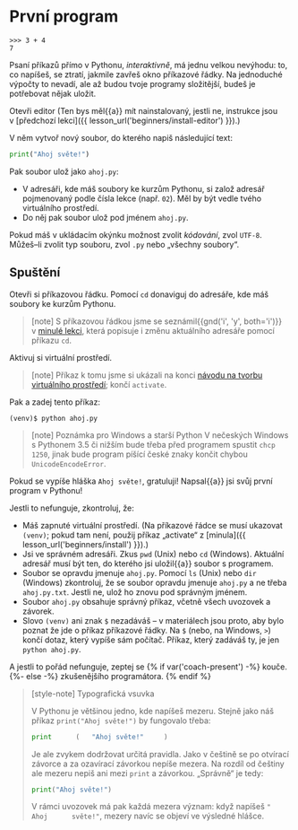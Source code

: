 # První program

```pycon
>>> 3 + 4
7
```

Psaní příkazů přímo v Pythonu, <em>interaktivně</em>,
má jednu velkou nevýhodu:
to, co napíšeš, se ztratí, jakmile zavřeš okno příkazové řádky.
Na jednoduché výpočty to nevadí, ale až budou tvoje programy složitější,
budeš je potřebovat nějak uložit.

Otevři editor
(Ten bys měl{{a}} mít nainstalovaný, jestli ne, instrukce jsou v [předchozí
lekci]({{ lesson_url('beginners/install-editor') }}).)

V něm vytvoř nový soubor, do kterého napiš následující text:

```python
print("Ahoj světe!")
```

Pak soubor ulož jako `ahoj.py`:

* V adresáři, kde máš soubory ke kurzům Pythonu, si založ adresář pojmenovaný
  podle čísla lekce (např. `02`).
  Měl by být vedle tvého virtuálního prostředí.
* Do něj pak soubor ulož pod jménem `ahoj.py`.

Pokud máš v ukládacím okýnku možnost zvolit *kódování*, zvol `UTF-8`.
Můžeš–li zvolit typ souboru, zvol `.py` nebo „všechny soubory“.

## Spuštění

Otevři si příkazovou řádku.
Pomocí `cd` donaviguj do adresáře, kde máš soubory ke kurzům Pythonu.

> [note]
> S příkazovou řádkou jsme se seznámil{{gnd('i', 'y', both='i')}}
> v [minulé lekci](../../beginners/cmdline/), která popisuje i změnu aktuálního
> adresáře pomocí příkazu `cd`.

Aktivuj si virtuální prostředí.

> [note]
> Příkaz k tomu jsme si ukázali na konci
> [návodu na tvorbu virtuálního prostředí](../venv-setup/); končí `activate`.


Pak a zadej tento příkaz:

```console
(venv)$ python ahoj.py
```

> [note] Poznámka pro Windows a starší Python
> V nečeských Windows s Pythonem 3.5 či nižším bude třeba před
> programem spustit `chcp 1250`, jinak bude program píšící české
> znaky končit chybou `UnicodeEncodeError`.

Pokud se vypíše hláška `Ahoj světe!`, gratuluji!
Napsal{{a}} jsi svůj první program v Pythonu!

Jestli to nefunguje, zkontroluj, že:

* Máš zapnuté virtuální prostředí.
  (Na příkazové řádce se musí ukazovat <code>(venv)</code>;
  pokud tam není, použij příkaz „activate“ z [minula]({{ lesson_url('beginners/install') }}).)
* Jsi ve správném adresáři. Zkus `pwd` (Unix) nebo `cd` (Windows).
  Aktuální adresář musí být ten, do kterého jsi uložil{{a}}
  soubor s programem.
* Soubor se opravdu jmenuje `ahoj.py`.
  Pomocí `ls` (Unix) nebo `dir` (Windows) zkontroluj, že se soubor opravdu
  jmenuje `ahoj.py` a ne třeba `ahoj.py.txt`.
  Jestli ne, ulož ho znovu pod správným jménem.
* Soubor `ahoj.py` obsahuje správný příkaz, včetně všech uvozovek a závorek.
* Slovo `(venv)` ani znak `$` nezadáváš – v materiálech jsou proto, aby bylo
  poznat že jde o příkaz příkazové řádky.
  Na `$` (nebo, na Windows, `>`) končí dotaz, který vypíše sám počítač.
  Příkaz, který zadáváš ty, je jen `python ahoj.py`.

A jestli to pořád nefunguje, zeptej se
{% if var('coach-present') -%}
kouče.
{%- else -%}
zkušenějšího programátora. <!-- XXX: where to direct people? -->
{% endif %}


> [style-note] Typografická vsuvka
>
> V Pythonu je většinou jedno, kde napíšeš mezeru. Stejně jako náš příkaz
> `print("Ahoj světe!")` by fungovalo třeba:
>
> ```python
> print      (   "Ahoj světe!"     )
> ```
>
> Je ale zvykem dodržovat určitá pravidla.
> Jako v češtině se po otvírací závorce a za
> ozavírací závorkou nepíše mezera.
> Na rozdíl od češtiny ale mezeru nepiš ani mezi `print` a závorkou.
> „Správně“ je tedy:
>
> ```python
> print("Ahoj světe!")
> ```
>
> V rámci uvozovek má pak každá mezera význam: když napíšeš
> `"    Ahoj      světe!"`, mezery navíc se objeví ve výsledné hlášce.
